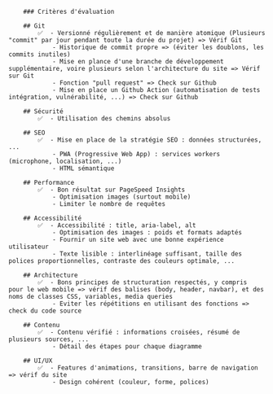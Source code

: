         ### Critères d'évaluation

        ## Git
            ✅  - Versionné régulièrement et de manière atomique (Plusieurs "commit" par jour pendant toute la durée du projet) => Vérif Git
                - Historique de commit propre => (éviter les doublons, les commits inutiles)
                - Mise en plance d'une branche de développement supplémentaire, voire plusieurs selon l'architecture du site => Vérif sur Git
                - Fonction "pull request" => Check sur Github
                - Mise en place un Github Action (automatisation de tests intégration, vulnérabilité, ...) => Check sur Github

        ## Sécurité
            ✅  - Utilisation des chemins absolus

        ## SEO
            ✅  - Mise en place de la stratégie SEO : données structurées, ...
                - PWA (Progressive Web App) : services workers (microphone, localisation, ...)
                - HTML sémantique

        ## Performance
            ✅  - Bon résultat sur PageSpeed Insights
                - Optimisation images (surtout mobile)
                - Limiter le nombre de requêtes

        ## Accessibilité
            ✅  - Accessibilité : title, aria-label, alt
                - Optimisation des images : poids et formats adaptés
                - Fournir un site web avec une bonne expérience utilisateur
                - Texte lisible : interlinéage suffisant, taille des polices proportionnelles, contraste des couleurs optimale, ...

        ## Architecture
            ✅  - Bons principes de structuration respectés, y compris pour le web mobile => vérif des balises (body, header, navbar), et des noms de classes CSS, variables, media queries
                - Eviter les répétitions en utilisant des fonctions => check du code source

        ## Contenu
            ✅  - Contenu vérifié : informations croisées, résumé de plusieurs sources, ...
                - Détail des étapes pour chaque diagramme

        ## UI/UX
            ✅  - Features d'animations, transitions, barre de navigation => vérif du site
                - Design cohérent (couleur, forme, polices)